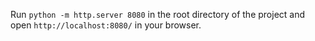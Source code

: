 Run `python -m http.server 8080` in the root directory of the project and open `http://localhost:8080/` in your browser.
